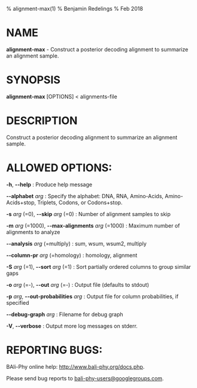 % alignment-max(1)
% Benjamin Redelings
% Feb 2018

# NAME

**alignment-max** - Construct a posterior decoding alignment to summarize an alignment sample.

# SYNOPSIS

**alignment-max** [OPTIONS] < alignments-file

# DESCRIPTION

Construct a posterior decoding alignment to summarize an alignment sample.

# ALLOWED OPTIONS:
**-h**, **--help**
: Produce help message

**--alphabet** _arg_
: Specify the alphabet: DNA, RNA, Amino-Acids, Amino-Acids+stop, Triplets, Codons, or Codons+stop.

**-s** _arg_ (=0), **--skip** _arg_ (=0)
: Number of alignment samples to skip

**-m** _arg_ (=1000), **--max-alignments** _arg_ (=1000)
: Maximum number of alignments to analyze

**--analysis** _arg_ (=multiply)
: sum, wsum, wsum2, multiply

**--column-pr** _arg_ (=homology)
: homology, alignment

**-S** _arg_ (=1), **--sort** _arg_ (=1)
: Sort partially ordered columns to group similar gaps

**-o** _arg_ (=-), **--out** _arg_ (=-)
: Output file (defaults to stdout)

**-p** _arg_, **--out-probabilities** _arg_
: Output file for column probabilities, if specified

**--debug-graph** _arg_
: Filename for debug graph

**-V**, **--verbose**
: Output more log messages on stderr.


# REPORTING BUGS:
 BAli-Phy online help: <http://www.bali-phy.org/docs.php>.

Please send bug reports to <bali-phy-users@googlegroups.com>.

